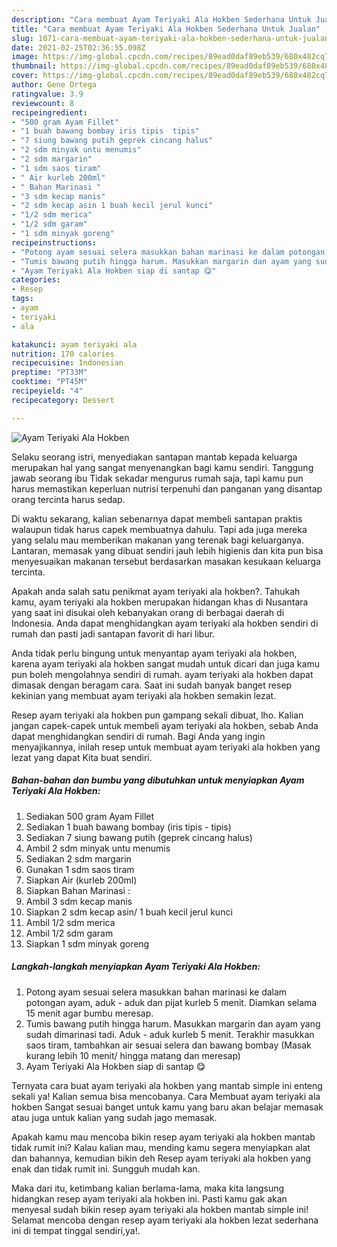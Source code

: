 ```yaml
---
description: "Cara membuat Ayam Teriyaki Ala Hokben Sederhana Untuk Jualan"
title: "Cara membuat Ayam Teriyaki Ala Hokben Sederhana Untuk Jualan"
slug: 1071-cara-membuat-ayam-teriyaki-ala-hokben-sederhana-untuk-jualan
date: 2021-02-25T02:36:55.098Z
image: https://img-global.cpcdn.com/recipes/89ead0daf89eb539/680x482cq70/ayam-teriyaki-ala-hokben-foto-resep-utama.jpg
thumbnail: https://img-global.cpcdn.com/recipes/89ead0daf89eb539/680x482cq70/ayam-teriyaki-ala-hokben-foto-resep-utama.jpg
cover: https://img-global.cpcdn.com/recipes/89ead0daf89eb539/680x482cq70/ayam-teriyaki-ala-hokben-foto-resep-utama.jpg
author: Gene Ortega
ratingvalue: 3.9
reviewcount: 8
recipeingredient:
- "500 gram Ayam Fillet"
- "1 buah bawang bombay iris tipis  tipis"
- "7 siung bawang putih geprek cincang halus"
- "2 sdm minyak untu menumis"
- "2 sdm margarin"
- "1 sdm saos tiram"
- " Air kurleb 200ml"
- " Bahan Marinasi "
- "3 sdm kecap manis"
- "2 sdm kecap asin 1 buah kecil jerul kunci"
- "1/2 sdm merica"
- "1/2 sdm garam"
- "1 sdm minyak goreng"
recipeinstructions:
- "Potong ayam sesuai selera masukkan bahan marinasi ke dalam potongan ayam, aduk - aduk dan pijat kurleb 5 menit. Diamkan selama 15 menit agar bumbu meresap."
- "Tumis bawang putih hingga harum. Masukkan margarin dan ayam yang sudah dimarinasi tadi. Aduk - aduk kurleb 5 menit. Terakhir masukkan saos tiram, tambahkan air sesuai selera dan bawang bombay (Masak kurang lebih 10 menit/ hingga matang dan meresap)"
- "Ayam Teriyaki Ala Hokben siap di santap 😋"
categories:
- Resep
tags:
- ayam
- teriyaki
- ala

katakunci: ayam teriyaki ala 
nutrition: 170 calories
recipecuisine: Indonesian
preptime: "PT33M"
cooktime: "PT45M"
recipeyield: "4"
recipecategory: Dessert

---
```



![Ayam Teriyaki Ala Hokben](https://img-global.cpcdn.com/recipes/89ead0daf89eb539/680x482cq70/ayam-teriyaki-ala-hokben-foto-resep-utama.jpg)

Selaku seorang istri, menyediakan santapan mantab kepada keluarga merupakan hal yang sangat menyenangkan bagi kamu sendiri. Tanggung jawab seorang ibu Tidak sekadar mengurus rumah saja, tapi kamu pun harus memastikan keperluan nutrisi terpenuhi dan panganan yang disantap orang tercinta harus sedap.

Di waktu  sekarang, kalian sebenarnya dapat membeli santapan praktis walaupun tidak harus capek membuatnya dahulu. Tapi ada juga mereka yang selalu mau memberikan makanan yang terenak bagi keluarganya. Lantaran, memasak yang dibuat sendiri jauh lebih higienis dan kita pun bisa menyesuaikan makanan tersebut berdasarkan masakan kesukaan keluarga tercinta. 



Apakah anda salah satu penikmat ayam teriyaki ala hokben?. Tahukah kamu, ayam teriyaki ala hokben merupakan hidangan khas di Nusantara yang saat ini disukai oleh kebanyakan orang di berbagai daerah di Indonesia. Anda dapat menghidangkan ayam teriyaki ala hokben sendiri di rumah dan pasti jadi santapan favorit di hari libur.

Anda tidak perlu bingung untuk menyantap ayam teriyaki ala hokben, karena ayam teriyaki ala hokben sangat mudah untuk dicari dan juga kamu pun boleh mengolahnya sendiri di rumah. ayam teriyaki ala hokben dapat dimasak dengan beragam cara. Saat ini sudah banyak banget resep kekinian yang membuat ayam teriyaki ala hokben semakin lezat.

Resep ayam teriyaki ala hokben pun gampang sekali dibuat, lho. Kalian jangan capek-capek untuk membeli ayam teriyaki ala hokben, sebab Anda dapat menghidangkan sendiri di rumah. Bagi Anda yang ingin menyajikannya, inilah resep untuk membuat ayam teriyaki ala hokben yang lezat yang dapat Kita buat sendiri.

<!--inarticleads1-->

##### Bahan-bahan dan bumbu yang dibutuhkan untuk menyiapkan Ayam Teriyaki Ala Hokben:

1. Sediakan 500 gram Ayam Fillet
1. Sediakan 1 buah bawang bombay (iris tipis - tipis)
1. Sediakan 7 siung bawang putih (geprek cincang halus)
1. Ambil 2 sdm minyak untu menumis
1. Sediakan 2 sdm margarin
1. Gunakan 1 sdm saos tiram
1. Siapkan  Air (kurleb 200ml)
1. Siapkan  Bahan Marinasi :
1. Ambil 3 sdm kecap manis
1. Siapkan 2 sdm kecap asin/ 1 buah kecil jerul kunci
1. Ambil 1/2 sdm merica
1. Ambil 1/2 sdm garam
1. Siapkan 1 sdm minyak goreng




<!--inarticleads2-->

##### Langkah-langkah menyiapkan Ayam Teriyaki Ala Hokben:

1. Potong ayam sesuai selera masukkan bahan marinasi ke dalam potongan ayam, aduk - aduk dan pijat kurleb 5 menit. Diamkan selama 15 menit agar bumbu meresap.
1. Tumis bawang putih hingga harum. Masukkan margarin dan ayam yang sudah dimarinasi tadi. Aduk - aduk kurleb 5 menit. Terakhir masukkan saos tiram, tambahkan air sesuai selera dan bawang bombay (Masak kurang lebih 10 menit/ hingga matang dan meresap)
1. Ayam Teriyaki Ala Hokben siap di santap 😋




Ternyata cara buat ayam teriyaki ala hokben yang mantab simple ini enteng sekali ya! Kalian semua bisa mencobanya. Cara Membuat ayam teriyaki ala hokben Sangat sesuai banget untuk kamu yang baru akan belajar memasak atau juga untuk kalian yang sudah jago memasak.

Apakah kamu mau mencoba bikin resep ayam teriyaki ala hokben mantab tidak rumit ini? Kalau kalian mau, mending kamu segera menyiapkan alat dan bahannya, kemudian bikin deh Resep ayam teriyaki ala hokben yang enak dan tidak rumit ini. Sungguh mudah kan. 

Maka dari itu, ketimbang kalian berlama-lama, maka kita langsung hidangkan resep ayam teriyaki ala hokben ini. Pasti kamu gak akan menyesal sudah bikin resep ayam teriyaki ala hokben mantab simple ini! Selamat mencoba dengan resep ayam teriyaki ala hokben lezat sederhana ini di tempat tinggal sendiri,ya!.

